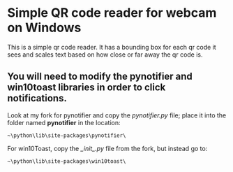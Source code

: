 # Simple QR code reader for webcam on Windows

This is a simple qr code reader. It has a bounding box for each qr code it sees and scales text based on how close or far away the qr code is.

## **You will need to modify the pynotifier and win10toast libraries in order to click notifications.**

Look at my fork for pynotifier and copy the *pynotifier.py* file; place it into the folder named **pynotifier** in the location:

```path
~\python\lib\site-packages\pynotifier\
```

For win10Toast, copy the *\__init__.py* file from the fork, but instead go to:

```path
~\python\lib\site-packages\win10toast\
```